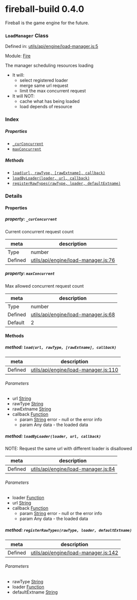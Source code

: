 
# fireball-build 0.4.0

Fireball is the game engine for the future.

### `LoadManager` Class


Defined in: [utils/api/engine/load-manager.js:5](../files/utils/api/engine/load-manager.js.js)

Module: [Fire](../modules/Fire.md)




The manager scheduling resources loading
- It will:
  - select registered loader
  - merge same url request
  - limit the max concurrent request
- It will NOT:
  - cache what has being loaded
  - load depends of resource

### Index

##### Properties

  - [`_curConcurrent`](#property-_curconcurrent)
  - [`maxConcurrent`](#property-maxconcurrent)



##### Methods

  - [`load(url, rawType, [rawExtname], callback)`](#method-loadurl-rawtype-rawextname-callback)
  - [`loadByLoader(loader, url, callback)`](#method-loadbyloaderloader-url-callback)
  - [`registerRawTypes(rawType, loader, defaultExtname)`](#method-registerrawtypesrawtype-loader-defaultextname)





### Details


#### Properties



##### property: `_curConcurrent`

Current concurrent request count

| meta | description |
|------|-------------|
| Type | number |
| Defined | [utils/api/engine/load-manager.js:76](../files/utils_api_engine_load-manager.js.md#l76) |




##### property: `maxConcurrent`

Max allowed concurrent request count

| meta | description |
|------|-------------|
| Type | number |
| Defined | [utils/api/engine/load-manager.js:68](../files/utils_api_engine_load-manager.js.md#l68) |
| Default    | 2 |






<!-- Method Block -->
#### Methods


##### method: `load(url, rawType, [rawExtname], callback)`



| meta | description |
|------|-------------|
| Defined | [utils/api/engine/load-manager.js:110](../files/utils_api_engine_load-manager.js.md#l110) |

###### Parameters
- url <a href="https://developer.mozilla.org/en/JavaScript/Reference/Global_Objects/String" class="crosslink external" target="_blank">String</a>  
- rawType <a href="https://developer.mozilla.org/en/JavaScript/Reference/Global_Objects/String" class="crosslink external" target="_blank">String</a>  
- rawExtname <a href="https://developer.mozilla.org/en/JavaScript/Reference/Global_Objects/String" class="crosslink external" target="_blank">String</a>  
- callback <a href="https://developer.mozilla.org/en/JavaScript/Reference/Global_Objects/Function" class="crosslink external" target="_blank">Function</a>  
	- param <a href="https://developer.mozilla.org/en/JavaScript/Reference/Global_Objects/String" class="crosslink external" target="_blank">String</a> error - null or the error info
	- param Any data - the loaded data


##### method: `loadByLoader(loader, url, callback)`

NOTE: Request the same url with different loader is disallowed

| meta | description |
|------|-------------|
| Defined | [utils/api/engine/load-manager.js:84](../files/utils_api_engine_load-manager.js.md#l84) |

###### Parameters
- loader <a href="https://developer.mozilla.org/en/JavaScript/Reference/Global_Objects/Function" class="crosslink external" target="_blank">Function</a>  
- url <a href="https://developer.mozilla.org/en/JavaScript/Reference/Global_Objects/String" class="crosslink external" target="_blank">String</a>  
- callback <a href="https://developer.mozilla.org/en/JavaScript/Reference/Global_Objects/Function" class="crosslink external" target="_blank">Function</a>  
	- param <a href="https://developer.mozilla.org/en/JavaScript/Reference/Global_Objects/String" class="crosslink external" target="_blank">String</a> error - null or the error info
	- param Any data - the loaded data


##### method: `registerRawTypes(rawType, loader, defaultExtname)`



| meta | description |
|------|-------------|
| Defined | [utils/api/engine/load-manager.js:142](../files/utils_api_engine_load-manager.js.md#l142) |

###### Parameters
- rawType <a href="https://developer.mozilla.org/en/JavaScript/Reference/Global_Objects/String" class="crosslink external" target="_blank">String</a>  
- loader <a href="https://developer.mozilla.org/en/JavaScript/Reference/Global_Objects/Function" class="crosslink external" target="_blank">Function</a>  
- defaultExtname <a href="https://developer.mozilla.org/en/JavaScript/Reference/Global_Objects/String" class="crosslink external" target="_blank">String</a>  



